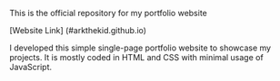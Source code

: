 This is the official repository for my portfolio website

[Website Link] (#arkthekid.github.io)

I developed this simple single-page portfolio website to showcase my projects. It is mostly coded in HTML and CSS with minimal usage of JavaScript.

